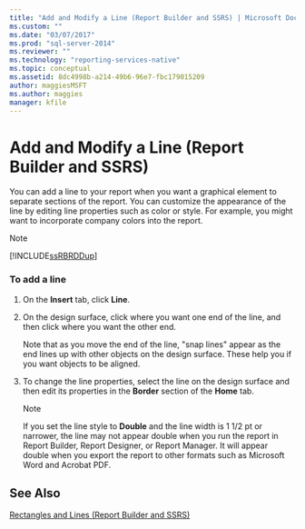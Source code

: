 ```yaml
---
title: "Add and Modify a Line (Report Builder and SSRS) | Microsoft Docs"
ms.custom: ""
ms.date: "03/07/2017"
ms.prod: "sql-server-2014"
ms.reviewer: ""
ms.technology: "reporting-services-native"
ms.topic: conceptual
ms.assetid: 8dc4998b-a214-49b6-96e7-fbc179015209
author: maggiesMSFT
ms.author: maggies
manager: kfile
---
```

# Add and Modify a Line (Report Builder and SSRS)
  You can add a line to your report when you want a graphical element to separate sections of the report. You can customize the appearance of the line by editing line properties such as color or style. For example, you might want to incorporate company colors into the report.  
  
> [!NOTE]  
>  [!INCLUDE[ssRBRDDup](../../includes/ssrbrddup-md.md)]  
  
### To add a line  
  
1.  On the **Insert** tab, click **Line**.  
  
2.  On the design surface, click where you want one end of the line, and then click where you want the other end.  
  
     Note that as you move the end of the line, "snap lines" appear as the end lines up with other objects on the design surface. These help you if you want objects to be aligned.  
  
3.  To change the line properties, select the line on the design surface and then edit its properties in the **Border** section of the **Home** tab.  
  
    > [!NOTE]  
    >  If you set the line style to **Double** and the line width is 1 1/2 pt or narrower, the line may not appear double when you run the report in Report Builder, Report Designer, or Report Manager. It will appear double when you export the report to other formats such as Microsoft Word and Acrobat PDF.  
  
## See Also  
 [Rectangles and Lines &#40;Report Builder and SSRS&#41;](rectangles-and-lines-report-builder-and-ssrs.md)  
  
  
